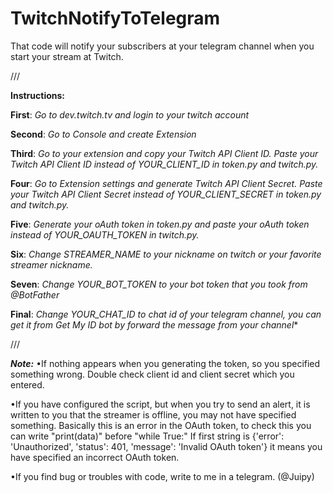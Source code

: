 # TwitchNotifyToTelegram
That code will notify your subscribers at your telegram channel when you start your stream at Twitch.

///

**Instructions:**

**First**: *Go to dev.twitch.tv and login to your twitch account*

**Second**: *Go to Console and create Extension*

**Third**: *Go to your extension and copy your Twitch API Client ID. Paste your Twitch API Client ID instead of YOUR_CLIENT_ID in token.py and twitch.py.*

**Four**: *Go to Extension settings and generate Twitch API Client Secret. Paste your Twitch API Client Secret instead of YOUR_CLIENT_SECRET in token.py and twitch.py.*

**Five**: *Generate your oAuth token in token.py and paste your oAuth token instead of YOUR_OAUTH_TOKEN in twitch.py.*

**Six**: *Change STREAMER_NAME to your nickname on twitch or your favorite streamer nickname.*

**Seven**: *Change YOUR_BOT_TOKEN to your bot token that you took from @BotFather*

**Final**: *Change YOUR_CHAT_ID to chat id of your telegram channel, you can get it from Get My ID bot by forward the message from your channel**

///

**_Note:_**
•If nothing appears when you generating the token, so you specified something wrong.
Double check client id and client secret which you entered.

•If you have configured the script, but when you try to send an alert, it is written to you that the streamer is offline, you may not have specified something.
Basically this is an error in the OAuth token, to check this you can write "print(data)" before "while True:"
If first string is {'error': 'Unauthorized', 'status': 401, 'message': 'Invalid OAuth token'} it means you have specified an incorrect OAuth token.

•If you find bug or troubles with code, write to me in a telegram. (@Juipy)
